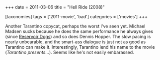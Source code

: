 +++
date = 2011-03-06
title = "Hell Ride (2008)"

[taxonomies]
tags = ['2011-movie', 'bad']
categories = ['movies']
+++

Another Tarantino copycat, perhaps the worst I\'ve seen yet. Michael
Madsen sucks because he does the same performance he always gives (since
[Reservoir Dogs]) and so does Dennis Hopper. The slow pacing is nearly
unbearable, and the smart-ass dialogue is just not as good as Tarantino
can make it. Interestingly, Tarantino lend his name to the movie
(*Tarantino presents\...*). Seems like he\'s not easily embarassed.

  [Reservoir Dogs]: http://movies.tshepang.net/recent-movies-2010-10-25
